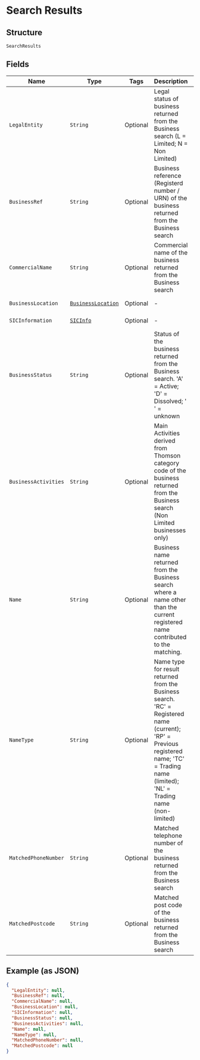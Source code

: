 
# Search Results

## Structure

`SearchResults`

## Fields

| Name | Type | Tags | Description | Getter | Setter |
|  --- | --- | --- | --- | --- | --- |
| `LegalEntity` | `String` | Optional | Legal status of business returned from the Business search (L = Limited; N = Non Limited) | String getLegalEntity() | setLegalEntity(String legalEntity) |
| `BusinessRef` | `String` | Optional | Business reference (Registerd number / URN) of the business returned from the Business search | String getBusinessRef() | setBusinessRef(String businessRef) |
| `CommercialName` | `String` | Optional | Commercial name of the business returned from the Business search | String getCommercialName() | setCommercialName(String commercialName) |
| `BusinessLocation` | [`BusinessLocation`](../../doc/models/business-location.md) | Optional | - | BusinessLocation getBusinessLocation() | setBusinessLocation(BusinessLocation businessLocation) |
| `SICInformation` | [`SICInfo`](../../doc/models/sic-info.md) | Optional | - | SICInfo getSICInformation() | setSICInformation(SICInfo sICInformation) |
| `BusinessStatus` | `String` | Optional | Status of the business returned from the Business search. 'A' = Active; 'D' = Dissolved; ' ' = unknown | String getBusinessStatus() | setBusinessStatus(String businessStatus) |
| `BusinessActivities` | `String` | Optional | Main Activities derived from Thomson category code of the business returned from the Business search (Non Limited businesses only) | String getBusinessActivities() | setBusinessActivities(String businessActivities) |
| `Name` | `String` | Optional | Business name returned from the Business search where a name other than the current registered name contributed to the matching. | String getName() | setName(String name) |
| `NameType` | `String` | Optional | Name type for result returned from the Business search. 'RC' = Registered name (current); 'RP' = Previous registered name; 'TC' = Trading name (limited); 'NL' = Trading name (non-limited) | String getNameType() | setNameType(String nameType) |
| `MatchedPhoneNumber` | `String` | Optional | Matched telephone number of the business returned from the Business search | String getMatchedPhoneNumber() | setMatchedPhoneNumber(String matchedPhoneNumber) |
| `MatchedPostcode` | `String` | Optional | Matched post code of the business returned from the Business search | String getMatchedPostcode() | setMatchedPostcode(String matchedPostcode) |

## Example (as JSON)

```json
{
  "LegalEntity": null,
  "BusinessRef": null,
  "CommercialName": null,
  "BusinessLocation": null,
  "SICInformation": null,
  "BusinessStatus": null,
  "BusinessActivities": null,
  "Name": null,
  "NameType": null,
  "MatchedPhoneNumber": null,
  "MatchedPostcode": null
}
```

